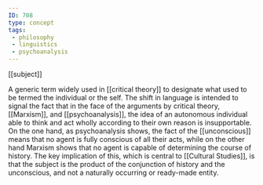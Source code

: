```yaml
---
ID: 708
type: concept
tags: 
 - philosophy
 - linguistics
 - psychoanalysis
---
```


[[subject]]

 A generic term
widely used in [[critical theory]] to designate what
used to be termed the individual or the self. The shift in language is
intended to signal the fact that in the face of the arguments by
critical theory, [[Marxism]],
and [[psychoanalysis]], the
idea of an autonomous individual able to think and act wholly according
to their own reason is insupportable. On the one hand, as psychoanalysis
shows, the fact of the
[[unconscious]] means that no
agent is fully conscious of all their acts, while on the other hand
Marxism shows that no agent is capable of determining the course of
history. The key implication of this, which is central to [[Cultural Studies]], is that the subject
is the product of the conjunction of history and the unconscious, and
not a naturally occurring or ready-made entity.
